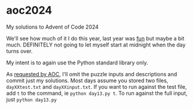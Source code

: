 # aoc2024
My solutions to Advent of Code 2024

We'll see how much of it I do this year, last year was [fun](https://github.com/alexcjohnson/aoc2023) but maybe a bit much. DEFINITELY not going to let myself start at midnight when the day turns over.

My intent is to again use the Python standard library only.

As [requested by AOC](https://adventofcode.com/2023/about), I'll omit the puzzle inputs and descriptions and commit just my solutions. Most days assume you stored two files, `dayXXtest.txt` and `dayXXinput.txt`. If you want to run against the test file, add `t` to the command, ie `python day13.py t`. To run against the full input, just `python day13.py`

